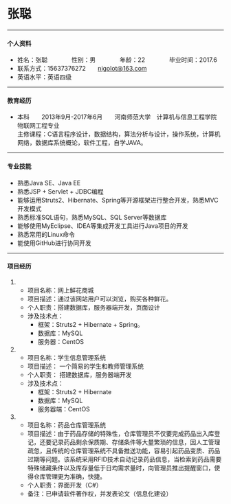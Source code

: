 #  张聪  

-----
#### 个人资料
- 姓名：张聪　　　　性别：男　　　　年龄：22　　　　毕业时间：2017.6
- 联系方式：15637376272　　nigolot@163.com  
- 英语水平：英语四级

-----
#### 教育经历
- 本科　　2013年9月-2017年6月　　河南师范大学　计算机与信息工程学院　物联网工程专业  
  主修课程：C语言程序设计，数据结构，算法分析与设计，操作系统，计算机网络，数据库系统概论，软件工程，自学JAVA。  

-----
#### 专业技能
- 熟悉Java SE、Java EE  
- 熟悉JSP + Servlet + JDBC编程
- 能够运用Struts2、Hibernate、Spring等开源框架进行整合开发，熟悉MVC开发模式
- 熟悉标准SQL语句，熟悉MySQL、SQL Server等数据库
- 能够使用MyEclipse、IDEA等集成开发工具进行Java项目的开发
- 熟悉常用的Linux命令
- 能使用GitHub进行协同开发

-----
#### 项目经历
1. + 项目名称：网上鲜花商城  
   + 项目描述：通过该网站用户可以浏览，购买各种鲜花。
   + 个人职责：搭建数据库，服务器端开发，页面设计
   + 涉及技术点：
     + 框架：Struts2 + Hibernate + Spring。
     + 数据库：MySQL
     + 服务器：CentOS


2. + 项目名称：学生信息管理系统
   + 项目描述：  一个简易的学生和教师管理系统
   + 个人职责：  搭建数据库，服务器端开发
   + 涉及技术点：  
     + 框架：Struts2 + Hibernate 
     + 数据库：MySQL
     + 服务器端：CentOS 


3. + 项目名称：药品仓库管理系统  
   + 项目描述：由于药品存储的特殊性，仓库管理员不仅要完成药品出入库登记，还要记录药品剩余保质期、存储条件等大量繁琐的信息，因人工管理疏忽，且传统的仓库管理系统不具备推送功能，容易引起药品变质、药品过期等问题。该系统采用RFID技术自动记录药品信息，当检索到药品需要特殊储藏条件以及库存量低于日均需求量时，向管理员推出提醒窗口，使得仓库管理更为准确，快捷。
   + 个人职责：界面开发（C#）
   + 备注：已申请软件著作权，并发表论文（信息化建设）



